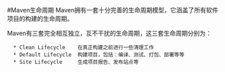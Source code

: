 #Maven生命周期
  Maven拥有一套十分完善的生命周期模型，它涵盖了所有软件项目的构建的生命周期。
  
  Maven有三套完全相互独立，互不干扰的生命周期，这三套生命周期分别为：

```
  * Clean Lifecycle    在真正构建之前进行一些清理工作
  * Default Lifecycle  构建项目，包括：编译、测试、打包、部署等等
  * Site Lifecycle     生成项目报告、发布站点等
```
